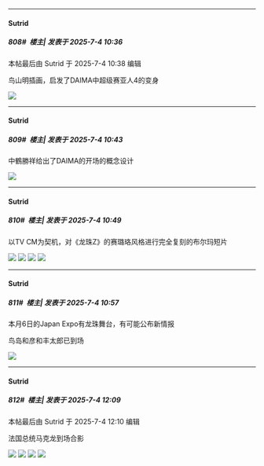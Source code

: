﻿
*****

####  Sutrid  
##### 808#         楼主| 发表于 2025-7-4 10:36

 本帖最后由 Sutrid 于 2025-7-4 10:38 编辑 

鸟山明插画，启发了DAIMA中超级赛亚人4的变身

<img src="https://p.sda1.dev/25/2eb24c455e131c87bc2807da0bd21a6d/1000010473.jpg" referrerpolicy="no-referrer">


*****

####  Sutrid  
##### 809#         楼主| 发表于 2025-7-4 10:43

中鶴勝祥给出了DAIMA的开场的概念设计

<img src="https://p.sda1.dev/25/e322ba02471b5f1768c4c4152ead59ab/1000010474.jpg" referrerpolicy="no-referrer">


*****

####  Sutrid  
##### 810#         楼主| 发表于 2025-7-4 10:49

以TV CM为契机，对《龙珠Z》的赛璐珞风格进行完全复刻的布尔玛短片

<img src="https://p.sda1.dev/25/0450824c8377feff668dbc5fe82d70f5/1000010475.jpg" referrerpolicy="no-referrer">

<img src="https://p.sda1.dev/25/18c2fabddf74e1caf0145de69e02a561/1000010476.jpg" referrerpolicy="no-referrer">

<img src="https://p.sda1.dev/25/478f03606572e1c8d44e176821654075/1000010477.jpg" referrerpolicy="no-referrer">

<img src="https://p.sda1.dev/25/b2b0598f306a4684a8620a89909f3068/1000010478.jpg" referrerpolicy="no-referrer">


*****

####  Sutrid  
##### 811#         楼主| 发表于 2025-7-4 10:57

本月6日的Japan Expo有龙珠舞台，有可能公布新情报

鸟岛和彦和丰太郎已到场

<img src="https://p.sda1.dev/25/eac846bef762e1490fb9851d93b891cb/1000010480.jpg" referrerpolicy="no-referrer">


*****

####  Sutrid  
##### 812#         楼主| 发表于 2025-7-4 12:09

 本帖最后由 Sutrid 于 2025-7-4 12:10 编辑 

法国总统马克龙到场合影

<img src="https://p.sda1.dev/25/f99ff35033e869a16c75a1e8112b96af/1000010482.jpg" referrerpolicy="no-referrer">

<img src="https://p.sda1.dev/25/20ba97615503e0506137a7df9a9a2160/1000010485.jpg" referrerpolicy="no-referrer">

<img src="https://p.sda1.dev/25/54759787d27082437674820325e831c7/1000010484.jpg" referrerpolicy="no-referrer">

<img src="https://p.sda1.dev/25/5e3a90ed61659ca24856b1d8b0da19b3/1000010483.jpg" referrerpolicy="no-referrer">

